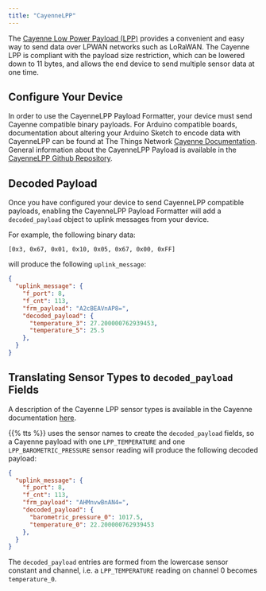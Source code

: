 ```yaml
---
title: "CayenneLPP"
---
```


The [Cayenne Low Power Payload (LPP)](https://developers.mydevices.com/cayenne/docs/lora/#lora-cayenne-low-power-payload) provides a convenient and easy way to send data over LPWAN networks such as LoRaWAN. The Cayenne LPP is compliant with the payload size restriction, which can be lowered down to 11 bytes, and allows the end device to send multiple sensor data at one time.

<!--more-->

## Configure Your Device

In order to use the CayenneLPP Payload Formatter, your device must send Cayenne compatible binary payloads. For Arduino compatible boards, documentation about altering your Arduino Sketch to encode data with CayenneLPP can be found at The Things Network [Cayenne Documentation](https://www.thethingsnetwork.org/docs/devices/arduino/api/cayennelpp.html). General information about the CayenneLPP Payload is available in the [CayenneLPP Github Repository](https://github.com/myDevicesIoT/CayenneLPP).

## Decoded Payload

Once you have configured your device to send CayenneLPP compatible payloads, enabling the CayenneLPP Payload Formatter will add a `decoded_payload` object to uplink messages from your device.

For example, the following binary data:

```
[0x3, 0x67, 0x01, 0x10, 0x05, 0x67, 0x00, 0xFF]
```

will produce the following `uplink_message`:

```json
{
  "uplink_message": {
    "f_port": 8,
    "f_cnt": 113,
    "frm_payload": "A2cBEAVnAP8=",
    "decoded_payload": {
      "temperature_3": 27.200000762939453,
      "temperature_5": 25.5
    },
  }
}
```

## Translating Sensor Types to `decoded_payload` Fields

A description of the Cayenne LPP sensor types is available in the Cayenne documentation [here](https://developers.mydevices.com/cayenne/docs/lora/#lora-cayenne-low-power-payload-reference-implementation-cayenne-lpp-cc-constants-definitions). 

{{% tts %}} uses the sensor names to create the `decoded_payload` fields, so a Cayenne payload with one `LPP_TEMPERATURE` and one `LPP_BAROMETRIC_PRESSURE` sensor reading will produce the following decoded payload:

```json
{
  "uplink_message": {
    "f_port": 8,
    "f_cnt": 113,
    "frm_payload": "AHMnvwBnAN4=",
    "decoded_payload": {
      "barometric_pressure_0": 1017.5,
      "temperature_0": 22.200000762939453
    },
  }
}
```

The `decoded_payload` entries are formed from the lowercase sensor constant and channel, i.e. a `LPP_TEMPERATURE` reading on channel 0 becomes `temperature_0`.
